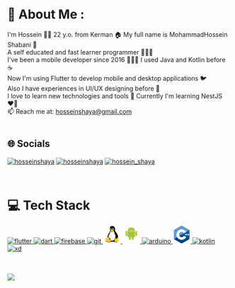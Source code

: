 # 💫 About Me :
I'm Hossein 👋🏻 22 y.o. from Kerman 🏠 My full name is MohammadHossein Shabani 👤</br>
A self educated and fast learner programmer 👨🏻‍💻</br>
I've been a mobile developer since 2016 🧑🏻‍💻 I used Java and Kotlin before ☕</br>
Now I'm using Flutter to develop mobile and desktop applications 🐦</br>
Also I have experiences in UI/UX designing before 🎨</br>
I love to learn new technologies and tools 💙 Currently I'm learning NestJS ❤️‍🔥</br>
📫 Reach me at: hosseinshaya@gmail.com
</br></br>

## 🌐 Socials
<p align="left">
<a href="https://twitter.com/hosseinshaya" target="blank"><img align="center" src="https://raw.githubusercontent.com/rahuldkjain/github-profile-readme-generator/master/src/images/icons/Social/twitter.svg" alt="hosseinshaya" height="30" width="40" /></a>
<a href="https://linkedin.com/in/hosseinshaya" target="blank"><img align="center" src="https://raw.githubusercontent.com/rahuldkjain/github-profile-readme-generator/master/src/images/icons/Social/linked-in-alt.svg" alt="hosseinshaya" height="30" width="40" /></a>
<a href="https://instagram.com/hossein_shaya" target="blank"><img align="center" src="https://raw.githubusercontent.com/rahuldkjain/github-profile-readme-generator/master/src/images/icons/Social/instagram.svg" alt="hossein_shaya" height="30" width="40" /></a>
</p>
</br>

# 💻 Tech Stack
<a href="https://flutter.dev" target="_blank" rel="noreferrer"> <img src="https://www.vectorlogo.zone/logos/flutterio/flutterio-icon.svg" alt="flutter" width="40" height="40"/> </a> <a href="https://dart.dev" target="_blank" rel="noreferrer"> <img src="https://www.vectorlogo.zone/logos/dartlang/dartlang-icon.svg" alt="dart" width="40" height="40"/> </a> <a href="https://firebase.google.com/" target="_blank" rel="noreferrer"> <img src="https://www.vectorlogo.zone/logos/firebase/firebase-icon.svg" alt="firebase" width="40" height="40"/> </a> <a href="https://git-scm.com/" target="_blank" rel="noreferrer"> <img src="https://www.vectorlogo.zone/logos/git-scm/git-scm-icon.svg" alt="git" width="40" height="40"/> </a> <a href="https://www.linux.org/" target="_blank" rel="noreferrer"> <img src="https://raw.githubusercontent.com/devicons/devicon/master/icons/linux/linux-original.svg" alt="linux" width="40" height="40"/> </a> <a href="https://developer.android.com" target="_blank" rel="noreferrer"> <img src="https://raw.githubusercontent.com/devicons/devicon/master/icons/android/android-original-wordmark.svg" alt="android" width="40" height="40"/> </a> <a href="https://www.arduino.cc/" target="_blank" rel="noreferrer"> <img src="https://cdn.worldvectorlogo.com/logos/arduino-1.svg" alt="arduino" width="40" height="40"/> </a> <a href="https://www.w3schools.com/cpp/" target="_blank" rel="noreferrer"> <img src="https://raw.githubusercontent.com/devicons/devicon/master/icons/cplusplus/cplusplus-original.svg" alt="cplusplus" width="40" height="40"/> </a>  <a href="https://kotlinlang.org" target="_blank" rel="noreferrer"> <img src="https://www.vectorlogo.zone/logos/kotlinlang/kotlinlang-icon.svg" alt="kotlin" width="40" height="40"/> </a> <a href="https://www.adobe.com/products/xd.html" target="_blank" rel="noreferrer"> <img src="https://cdn.worldvectorlogo.com/logos/adobe-xd.svg" alt="xd" width="40" height="40"/> </a>


</br></br>
[![](https://visitcount.itsvg.in/api?id=hosseinshaya&label=Profile%20Views&icon=5&pretty=false)](https://visitcount.itsvg.in)
